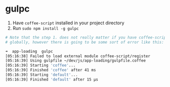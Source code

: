 # gulpc

1. Have `coffee-script` installed in your project directory
2. Run `sudo npm install -g gulpc`

```bash
# Note that the step 1. does not really matter if you have coffee-script installed
# globally, however there is going to be some sort of error like this:

➜  app-loading  gulpc
[05:16:38] Failed to load external module coffee-script/register
[05:16:39] Using gulpfile ~/dev/js/app-loading/gulpfile.coffee
[05:16:39] Starting 'coffee'...
[05:16:39] Finished 'coffee' after 41 ms
[05:16:39] Starting 'default'...
[05:16:39] Finished 'default' after 15 μs
```